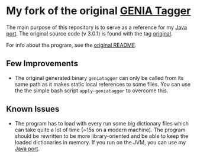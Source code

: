 # My fork of the original [GENIA Tagger](http://www-tsujii.is.s.u-tokyo.ac.jp/GENIA/tagger/)

The main purpose of this repository is to serve as a reference for my [Java port](https://github.com/jmcejuela/jeniatagger). The original source code (v 3.0.1) is found with the tag [original](https://github.com/jmcejuela/geniatagger/tree/original).

For info about the program, see the [original README](https://github.com/jmcejuela/geniatagger/blob/master/README).


## Few Improvements

* The original generated binary `geniatagger` can only be called from its same path as it makes static local references to some files. You can use the the simple bash script `apply-geniatagger` to overcome this.

## Known Issues

* The program has to load with every run some big dictionary files which can take quite a lot of time (~15s on a modern machine). The program should be rewritten to be more library-oriented and be able to keep the loaded dictionaries in memory. If you run on the JVM, you can use my [Java port](https://github.com/jmcejuela/jeniatagger).
